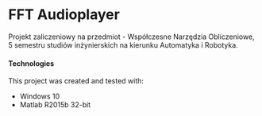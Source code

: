 # FFT Audioplayer
Projekt zaliczeniowy na przedmiot - Współczesne Narzędzia Obliczeniowe, 5 semestru studiów inżynierskich na kierunku Automatyka i Robotyka.


#### Technologies
This project was created and tested with:
* Windows 10
* Matlab R2015b 32-bit


